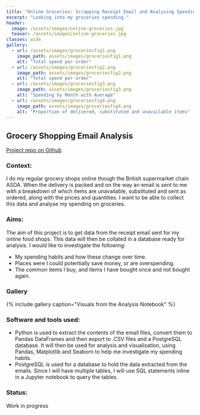 ```yaml
---
title: "Online Groceries: Scrapping Receipt Email and Analysing Spending"
excerpt: "Looking into my groceries spending."
header:
  image: /assets/images/online-groceries.jpg
  teaser: /assets/images/online-groceries.jpg
classes: wide
gallery:
  - url: /assets/images/groceriesfig1.png
    image_path: assets/images/groceriesfig1.png
    alt: "Total spend per order"
  - url: /assets/images/groceriesfig2.png
    image_path: assets/images/groceriesfig2.png
    alt: "Total spend per order"
  - url: /assets/images/groceriesfig3.png
    image_path: assets/images/groceriesfig3.png
    alt: "Spending by Month with Average"
  - url: /assets/images/groceriesfig4.png
    image_path: assets/images/groceriesfig4.png
    alt: "Proportion of delivered, substituted and unavailable items"
---
```


## Grocery Shopping Email Analysis
[Project repo on Github][1]

### Context:
I do my regular grocery shops online though the British supermarket chain ASDA. When the delivery is packed and on the way an email is sent to me with a breakdown of which items are unavailable, substituted and sent as ordered, along with the prices and quantities. I want to be able to collect this data and analyse my spending on groceries.

### Aims:
The aim of this project is to get data from the receipt email sent for my online food shops. This data will then be collated in a database ready for analysis. I would like to investigate the following:
* My spending habits and how these change over time.
* Places were I could potentially save money, or are overspending.
* The common items I buy, and items I have bought once and not bought again.

### Gallery
{% include gallery caption="Visuals from the Analysis Notebook" %}

### Software and tools used:
* Python is used to extract the contents of the email files, convert them to Pandas DataFrames and then export to .CSV files and a PostgreSQL database. It will then be used for analysis and visualisation, using Pandas, Matplotlib and Seaborn to help me investigate my spending habits.
* PostgreSQL is used for a database to hold the data extracted from the emails. Since I will have multiple tables, I will use SQL statements inline in a Jupyter notebook to query the tables.

### Status:
Work in progress

[1]: https://github.com/Richard-D-Todd/Extract-Email